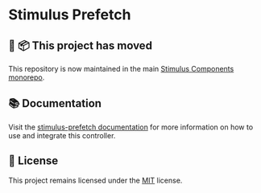 # Stimulus Prefetch

## 🚚 📦 This project has moved

This repository is now maintained in the main [Stimulus Components monorepo](https://github.com/stimulus-components/stimulus-components).

## 📚 Documentation

Visit the [stimulus-prefetch documentation](https://www.stimulus-components.com/docs/stimulus-prefetch/) for more information on how to use and integrate this controller.

## 📝 License

This project remains licensed under the [MIT](http://opensource.org/licenses/MIT) license.
